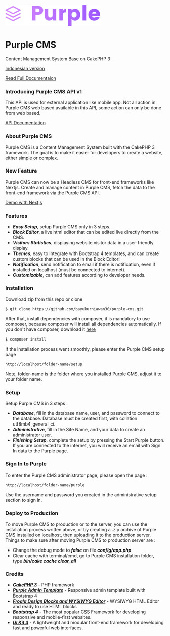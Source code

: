 ![Purple CMS](webroot/master-assets/img/purple-logo-small.png?raw=true "Purple CMS")

# Purple CMS

Content Management System Base on CakePHP 3

[Indonesian version](README.id.md)

[Read Full Documentaion](https://bayukurniawan30.github.io/purple-cms/)

### Introducing Purple CMS API v1
This API is used for external application like mobile app. Not all action in Purple CMS web based available in this API, some action can only be done from web based.

[API Documentation](https://documenter.getpostman.com/view/13404470/Tzm8FFSv)

### About Purple CMS
Purple CMS is a Content Management System built with the CakePHP 3 framework. The goal is to make it easier for developers to create a website, either simple or complex.

### New Feature
Purple CMS can now be a Headless CMS for front-end frameworks like Nextjs. Create and manage content in Purple CMS, fetch the data to the front-end framework via the Purple CMS API. 

[Demo with Nextjs](https://github.com/bayukurniawan30/nextjs-purple-cms)

### Features
 - ***Easy Setup***, setup Purple CMS only in 3 steps.
 - ***Block Editor***, a live html editor that can be edited live directly from the CMS.
 - ***Visitors Statistics***, displaying website visitor data in a user-friendly display.
 - ***Themes***, easy to integrate with Bootstrap 4 templates, and can create custom blocks that can be used in the Block Editor!
 - ***Notification***, send notification to email if there is notification, even if installed on localhost (must be connected to internet).
 - ***Customizable***, can add features according to developer needs.

### Installation
Download zip from this repo or clone
```sh
$ git clone https://github.com/bayukurniawan30/purple-cms.git
```
After that, install dependencies with composer, it is mandatory to use composer, because composer will install all dependencies automatically. If you don't have composer, download it [here](https://getcomposer.org/)
```sh
$ composer install
```
If the installation process went smoothly, please enter the Purple CMS setup page
```sh
http://localhost/folder-name/setup
```
Note, folder-name is the folder where you installed Purple CMS, adjust it to your folder name.

### Setup
Setup Purple CMS in 3 steps :
 - ***Database***, fill in the database name, user, and password to connect to the database. Database must be created first, with collation utf8mb4_general_ci.
 - ***Administrative***, fill in the Site Name, and your data to create an administrator user.
 - ***Finishing Setup***, complete the setup by pressing the Start Purple button. If you are connected to the internet, you will receive an email with Sign In data to the Purple page.

### Sign In to Purple
To enter the Purple CMS administrator page, please open the page :
```sh
http://localhost/folder-name/purple
```
Use the username and password you created in the administrative setup section to sign in.

### Deploy to Production
To move Purple CMS to production or to the server, you can use the installation process written above, or by creating a .zip archive of Purple CMS installed on localhost, then uploading it to the production server.
Things to make sure after moving Purple CMS to production server are :
 - Change the debug mode to ***false*** on file ***config/app.php***
 - Clear cache with terminal/cmd, go to Purple CMS installation folder, type ***bin/cake cache clear_all***


### Credits
 - [***CakePHP 3***](https://cakephp.org/) - PHP framework
 - [***Purple Admin Template***](https://github.com/BootstrapDash/PurpleAdmin-Free-Admin-Template) - Responsive admin template built with Bootstrap 4
 - [***Froala Design Blocks and 
WYSIWYG Editor***](https://www.froala.com/) - WYSIWYG HTML Editor and ready to use HTML blocks
 - [***Bootstrap 4***](https://getbootstrap.com/) - The most popular CSS Framework for developing responsive and mobile-first websites.
 - [***UI Kit 3***](https://getuikit.com/) - A lightweight and modular front-end framework for developing fast and powerful web interfaces.



